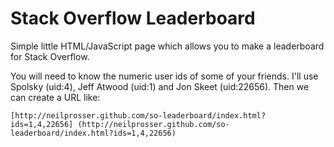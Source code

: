 # Stack Overflow Leaderboard

Simple little HTML/JavaScript page which allows you to make a leaderboard for Stack Overflow.

You will need to know the numeric user ids of some of your friends.  I'll use Spolsky (uid:4), Jeff Atwood (uid:1) and Jon Skeet (uid:22656).  Then we can create a URL like:

    [http://neilprosser.github.com/so-leaderboard/index.html?ids=1,4,22656] (http://neilprosser.github.com/so-leaderboard/index.html?ids=1,4,22656)
